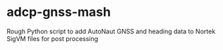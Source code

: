# adcp-gnss-mash
Rough Python script to add AutoNaut GNSS and heading data to Nortek SigVM files for post processing
